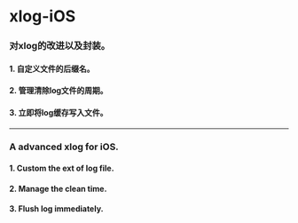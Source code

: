 # xlog-iOS
### 对xlog的改进以及封装。
#### 1. 自定义文件的后缀名。
#### 2. 管理清除log文件的周期。
#### 3. 立即将log缓存写入文件。

---
### A advanced xlog for iOS.
#### 1. Custom the ext of log file.
#### 2. Manage the clean time.
#### 3. Flush log immediately.
